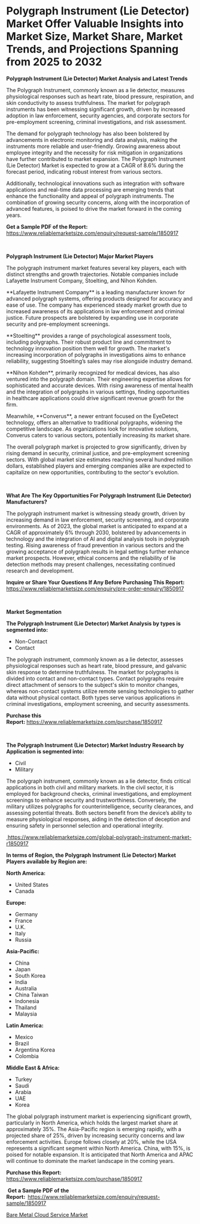 <p><h1>Polygraph Instrument (Lie Detector) Market Offer Valuable Insights into Market Size, Market Share, Market Trends, and Projections Spanning from 2025 to 2032</h1></p><p><strong>Polygraph Instrument (Lie Detector) Market Analysis and Latest Trends</strong></p>
<p><p>The Polygraph Instrument, commonly known as a lie detector, measures physiological responses such as heart rate, blood pressure, respiration, and skin conductivity to assess truthfulness. The market for polygraph instruments has been witnessing significant growth, driven by increased adoption in law enforcement, security agencies, and corporate sectors for pre-employment screening, criminal investigations, and risk assessment.</p><p>The demand for polygraph technology has also been bolstered by advancements in electronic monitoring and data analysis, making the instruments more reliable and user-friendly. Growing awareness about employee integrity and the necessity for risk mitigation in organizations have further contributed to market expansion. The Polygraph Instrument (Lie Detector) Market is expected to grow at a CAGR of 8.6% during the forecast period, indicating robust interest from various sectors. </p><p>Additionally, technological innovations such as integration with software applications and real-time data processing are emerging trends that enhance the functionality and appeal of polygraph instruments. The combination of growing security concerns, along with the incorporation of advanced features, is poised to drive the market forward in the coming years.</p></p>
<p><strong>Get a Sample PDF of the Report:&nbsp;</strong> <a href="https://www.reliablemarketsize.com/enquiry/request-sample/1850917?utm_campaign=2472&utm_medium=2&utm_source=Github&utm_content=ia&utm_term=28022025&utm_id=polygraph-instrument-lie-detector">https://www.reliablemarketsize.com/enquiry/request-sample/1850917</a></p>
<p>&nbsp;</p>
<p><strong>Polygraph Instrument (Lie Detector) Major Market Players</strong></p>
<p><p>The polygraph instrument market features several key players, each with distinct strengths and growth trajectories. Notable companies include Lafayette Instrument Company, Stoelting, and Nihon Kohden.</p><p>**Lafayette Instrument Company** is a leading manufacturer known for advanced polygraph systems, offering products designed for accuracy and ease of use. The company has experienced steady market growth due to increased awareness of its applications in law enforcement and criminal justice. Future prospects are bolstered by expanding use in corporate security and pre-employment screenings.</p><p>**Stoelting** provides a range of psychological assessment tools, including polygraphs. Their robust product line and commitment to technology innovation position them well for growth. The market's increasing incorporation of polygraphs in investigations aims to enhance reliability, suggesting Stoelting’s sales may rise alongside industry demand.</p><p>**Nihon Kohden**, primarily recognized for medical devices, has also ventured into the polygraph domain. Their engineering expertise allows for sophisticated and accurate devices. With rising awareness of mental health and the integration of polygraphs in various settings, finding opportunities in healthcare applications could drive significant revenue growth for the firm.</p><p>Meanwhile, **Converus**, a newer entrant focused on the EyeDetect technology, offers an alternative to traditional polygraphs, widening the competitive landscape. As organizations look for innovative solutions, Converus caters to various sectors, potentially increasing its market share.</p><p>The overall polygraph market is projected to grow significantly, driven by rising demand in security, criminal justice, and pre-employment screening sectors. With global market size estimates reaching several hundred million dollars, established players and emerging companies alike are expected to capitalize on new opportunities, contributing to the sector's evolution.</p></p>
<p>&nbsp;</p>
<p><strong>What Are The Key Opportunities For Polygraph Instrument (Lie Detector) Manufacturers?</strong></p>
<p><p>The polygraph instrument market is witnessing steady growth, driven by increasing demand in law enforcement, security screening, and corporate environments. As of 2023, the global market is anticipated to expand at a CAGR of approximately 6% through 2030, bolstered by advancements in technology and the integration of AI and digital analysis tools in polygraph testing. Rising awareness of fraud prevention in various sectors and the growing acceptance of polygraph results in legal settings further enhance market prospects. However, ethical concerns and the reliability of lie detection methods may present challenges, necessitating continued research and development.</p></p>
<p><strong>Inquire or Share Your Questions If Any Before Purchasing This Report:</strong> <a href="https://www.reliablemarketsize.com/enquiry/pre-order-enquiry/1850917?utm_campaign=2472&utm_medium=2&utm_source=Github&utm_content=ia&utm_term=28022025&utm_id=polygraph-instrument-lie-detector">https://www.reliablemarketsize.com/enquiry/pre-order-enquiry/1850917</a></p>
<p>&nbsp;</p>
<p><strong>Market Segmentation</strong></p>
<p><strong>The Polygraph Instrument (Lie Detector) Market Analysis by types is segmented into:</strong></p>
<p><ul><li>Non-Contact</li><li>Contact</li></ul></p>
<p><p>The polygraph instrument, commonly known as a lie detector, assesses physiological responses such as heart rate, blood pressure, and galvanic skin response to determine truthfulness. The market for polygraphs is divided into contact and non-contact types. Contact polygraphs require direct attachment of sensors to the subject's skin to monitor changes, whereas non-contact systems utilize remote sensing technologies to gather data without physical contact. Both types serve various applications in criminal investigations, employment screening, and security assessments.</p></p>
<p><strong>Purchase this Report:&nbsp;</strong><a href="https://www.reliablemarketsize.com/purchase/1850917?utm_campaign=2472&utm_medium=2&utm_source=Github&utm_content=ia&utm_term=28022025&utm_id=polygraph-instrument-lie-detector">https://www.reliablemarketsize.com/purchase/1850917</a></p>
<p>&nbsp;</p>
<p><strong>The Polygraph Instrument (Lie Detector) Market Industry Research by Application is segmented into:</strong></p>
<p><ul><li>Civil</li><li>Military</li></ul></p>
<p><p>The polygraph instrument, commonly known as a lie detector, finds critical applications in both civil and military markets. In the civil sector, it is employed for background checks, criminal investigations, and employment screenings to enhance security and trustworthiness. Conversely, the military utilizes polygraphs for counterintelligence, security clearances, and assessing potential threats. Both sectors benefit from the device’s ability to measure physiological responses, aiding in the detection of deception and ensuring safety in personnel selection and operational integrity.</p></p>
<p><a href="https://www.reliablemarketsize.com/global-polygraph-instrument-market-r1850917?utm_campaign=2472&utm_medium=2&utm_source=Github&utm_content=ia&utm_term=28022025&utm_id=polygraph-instrument-lie-detector">&nbsp;https://www.reliablemarketsize.com/global-polygraph-instrument-market-r1850917</a></p>
<p><strong>In terms of Region, the Polygraph Instrument (Lie Detector) Market Players available by Region are:</strong></p>
<p>
    <p> <strong> North America: </strong>
        <ul>
            <li>United States</li>
            <li>Canada</li>
        </ul>
        </p> 
    <p> <strong> Europe: </strong>
        <ul>
            <li>Germany</li>
            <li>France</li>
            <li>U.K.</li>
            <li>Italy</li>
            <li>Russia</li>
        </ul>
        </p> 
    <p> <strong> Asia-Pacific: </strong>
        <ul>
            <li>China</li>
            <li>Japan</li>
            <li>South Korea</li>
            <li>India</li>
            <li>Australia</li>
            <li>China Taiwan</li>
            <li>Indonesia</li>
            <li>Thailand</li>
            <li>Malaysia</li>
        </ul>
        </p> 
    <p> <strong> Latin America: </strong>
        <ul>
            <li>Mexico</li>
            <li>Brazil</li>
            <li>Argentina Korea</li>
            <li>Colombia</li>
        </ul>
        </p> 
    <p> <strong> Middle East & Africa: </strong>
        <ul>
            <li>Turkey</li>
            <li>Saudi</li>
            <li>Arabia</li>
            <li>UAE</li>
            <li>Korea</li>
        </ul>
    </p>
    </p>
<p><p>The global polygraph instrument market is experiencing significant growth, particularly in North America, which holds the largest market share at approximately 35%. The Asia-Pacific region is emerging rapidly, with a projected share of 25%, driven by increasing security concerns and law enforcement activities. Europe follows closely at 20%, while the USA represents a significant segment within North America. China, with 15%, is poised for notable expansion. It is anticipated that North America and APAC will continue to dominate the market landscape in the coming years.</p></p>
<p><strong>Purchase this Report: </strong><a href="https://www.reliablemarketsize.com/purchase/1850917?utm_campaign=2472&utm_medium=2&utm_source=Github&utm_content=ia&utm_term=28022025&utm_id=polygraph-instrument-lie-detector">https://www.reliablemarketsize.com/purchase/1850917</a></p>
<p>&nbsp;<strong>Get a Sample PDF of the Report:&nbsp;&nbsp;</strong><a href="https://www.reliablemarketsize.com/enquiry/request-sample/1850917?utm_campaign=2472&utm_medium=2&utm_source=Github&utm_content=ia&utm_term=28022025&utm_id=polygraph-instrument-lie-detector">https://www.reliablemarketsize.com/enquiry/request-sample/1850917</a></p>
<p><strong></strong></p>
<p><p><a href="https://github.com/pomasifilo/Market-Research-Report-List-1/blob/main/bare-metal-cloud-service-market.md?utm_campaign=2472&utm_medium=2&utm_source=Github&utm_content=ia&utm_term=28022025&utm_id=polygraph-instrument-lie-detector">Bare Metal Cloud Service Market</a></p></p>